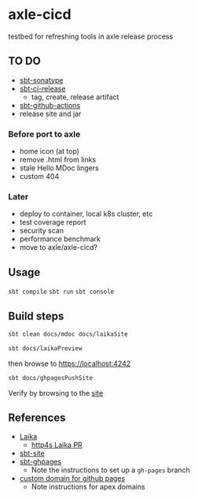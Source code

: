 # axle-cicd

testbed for refreshing tools in axle release process

## TO DO

* [sbt-sonatype](https://github.com/xerial/sbt-sonatype)
* [sbt-ci-release](https://github.com/sbt/sbt-ci-release)
  * tag, create, release artifact
* [sbt-github-actions](https://github.com/djspiewak/sbt-github-actions)
* release site and jar

### Before port to axle

* home icon (at top)
* remove .html from links
* stale Hello MDoc lingers
* custom 404

### Later

* deploy to container, local k8s cluster, etc
* test coverage report
* security scan
* performance benchmark
* move to axle/axle-cicd?

## Usage

`sbt compile`
`sbt run`
`sbt console`

## Build steps

```bash
sbt clean docs/mdoc docs/laikaSite
```

```bash
sbt docs/laikaPreview
```

then browse to [https://localhost:4242](https://localhost:4242)

```bash
sbt docs/ghpagesPushSite
```

Verify by browsing to the [site](https://adampingel.github.io/axle-cicd/)

## References

* [Laika](https://planet42.github.io/Laika/index.html)
  * [http4s Laika PR](https://github.com/http4s/http4s/pull/5313)
* [sbt-site](https://www.scala-sbt.org/sbt-site/)
* [sbt-ghpages](https://github.com/sbt/sbt-ghpages)
  * Note the instructions to set up a `gh-pages` branch
* [custom domain for github pages](https://docs.github.com/en/pages/configuring-a-custom-domain-for-your-github-pages-site)
  * Note instructions for apex domains
